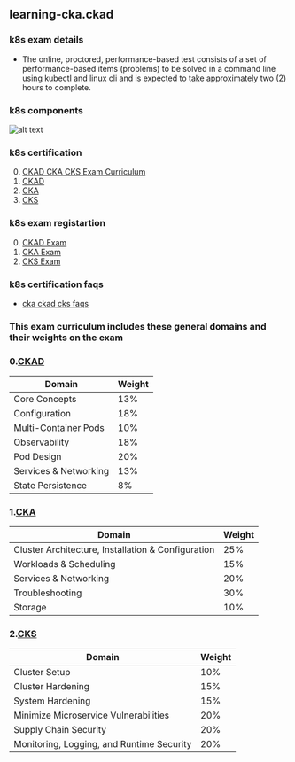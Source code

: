 ## learning-cka.ckad


### k8s exam details

- The online, proctored, performance-based test consists of a set of performance-based items (problems) 
  to be solved in a command line using kubectl and linux cli and is expected to take approximately
  two (2) hours to complete.

### k8s components         
 ![alt text](./04.k8s.diagrams/Kubernetes/Architecture_Detailed_Large.png "kubernetes architecture")

### k8s certification 

0. [CKAD CKA CKS Exam Curriculum](https://github.com/cncf/curriculum)
1. [CKAD](https://www.cncf.io/certification/ckad/)
2. [CKA](https://www.cncf.io/certification/cka/)
3. [CKS](https://www.cncf.io/certification/cks/)

### k8s exam registartion
0. [CKAD Exam](https://training.linuxfoundation.org/certification/certified-kubernetes-application-developer-ckad/)
1. [CKA Exam](https://training.linuxfoundation.org/certification/certified-kubernetes-administrator-cka/)
2. [CKS Exam](https://training.linuxfoundation.org/certification/certified-kubernetes-security-specialist/)


### k8s certification faqs

  - [cka ckad cks faqs](https://docs.linuxfoundation.org/tc-docs/certification/faq-cka-ckad-cks)


### This exam curriculum includes these general domains and their weights on the exam 


### 0.[CKAD ](https://www.cncf.io/certification/ckad/)
| Domain             | Weight                                |
| ---------------- | -------------------------------------- |
|Core Concepts       |   13%   |
|Configuration       |  18%    |
|Multi-Container Pods    | 10% |
|Observability  |   18%  |
|Pod Design          |20%     |
|Services & Networking|13%|
|State Persistence|8%|

### 1.[CKA](https://training.linuxfoundation.org/certification/certified-kubernetes-administrator-cka/)
| Domain             | Weight                                |
| ---------------- | -------------------------------------- |
|Cluster Architecture, Installation & Configuration          |   25%  |
|Workloads & Scheduling          |15%     |
|Services & Networking|20%|
|Troubleshooting          | 30%    |
|Storage          | 10%    |

### 2.[CKS ](https://www.cncf.io/certification/cks/)

| Domain             | Weight                                |
| ---------------- | -------------------------------------- |
|Cluster Setup|	10%||
|Cluster Hardening|	15%|
|System Hardening|	15%|
|Minimize Microservice Vulnerabilities|	20%|
|Supply Chain Security|	20%|
|Monitoring, Logging, and Runtime Security|	20%|
